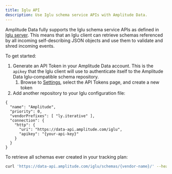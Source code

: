 ```yaml
---
title: Iglu API
description: Use Iglu schema service APIs with Amplitude Data. 
---
```


Amplitude Data fully supports the Iglu schema service APIs as defined in [Iglu server](https://github.com/snowplow/iglu/wiki/Iglu-server#1-the-schema-service-apischemas). This means that an Iglu client can retrieve schemas referenced by all incoming self-describing JSON objects and use them to validate and shred incoming events.

To get started:

1. Generate an API Token in your Amplitude Data account. This is the `apikey` that the Iglu client will use to authenticate itself to the Amplitude Data Iglu-compatible schema repository.
    1. Browse to [Settings](https://data.amplitude.com/settings), select the API Tokens page, and create a new token
2. Add another repository to your Iglu configuration file:

```tsx
{
  "name": "Amplitude",
  "priority": 0,
  "vendorPrefixes": [ "ly.iterative" ],
  "connection": {
    "http": {
      "uri": "https://data-api.amplitude.com/iglu",
      "apikey": "{your-api-key}"
    }
  }
}
```

To retrieve all schemas ever created in your tracking plan:

```bash
curl 'https://data-api.amplitude.com/iglu/schemas/{vendor-name}/' --header 'apikey: {your-api-key}'
```

